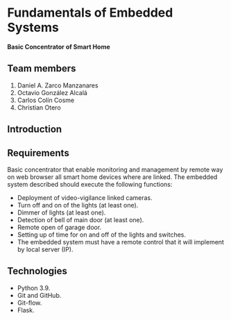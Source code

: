 # Fundamentals of Embedded Systems
**Basic Concentrator of Smart Home**
## Team members
1. Daniel A. Zarco Manzanares
2. Octavio González Alcalá
3. Carlos Colín Cosme
4. Christian Otero
## Introduction
## Requirements
Basic concentrator that enable monitoring and management by
remote way on web browser all smart home devices where are linked.
The embedded system described should execute the following functions:
* Deployment of video-vigilance linked cameras.
* Turn off and on of the lights (at least one).
* Dimmer of lights (at least one).
* Detection of bell of main door (at least one).
* Remote open of garage door.
* Setting up of time for on and off of the lights and switches.
* The embedded system must have a remote control that it will implement by local server (IP).


## Technologies
* Python 3.9.
* Git and GitHub.
* Git-flow.
* Flask.

